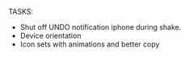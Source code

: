 TASKS:

- Shut off UNDO notification iphone during shake.
- Device orientation
- Icon sets with animations and better copy
